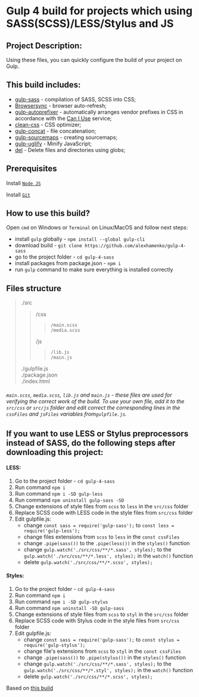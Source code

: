 # Gulp 4 build for projects which using SASS(SCSS)/LESS/Stylus and JS

## Project Description:
Using these files, you can quickly configure the build of your project on Gulp.

## This build includes:
- [gulp-sass](https://www.npmjs.com/package/gulp-sass) - compilation of SASS, SCSS into CSS;
- [Browsersync](https://browsersync.io/docs/gulp) - browser auto-refresh;
- [gulp-autoprefixer](https://www.npmjs.com/package/gulp-autoprefixer) - automatically arranges vendor prefixes in CSS in accordance with the [Can I Use](https://caniuse.com/) service;
- [clean-css](https://www.npmjs.com/package/clean-css) - CSS optimizer;
- [gulp-concat](https://www.npmjs.com/package/gulp-concat) - file concatenation;
- [gulp-sourcemaps](https://www.npmjs.com/package/gulp-sourcemaps) - creating sourcemaps;
- [gulp-uglify](https://www.npmjs.com/package/gulp-uglify) - Minify JavaScript;
- [del](https://www.npmjs.com/package/del) - Delete files and directories using globs;

## Prerequisites
Install [`Node JS`](https://nodejs.org/en/download/)

Install [`Git`](https://www.atlassian.com/git/tutorials/install-git)


## How to use this build?
Open `cmd` on Windows or `Terminal` on Linux/MacOS and follow next steps:
 - install `gulp` globally - `npm install --global gulp-cli`
 - download build - `git clone https://github.com/alexhamenko/gulp-4-sass`
 - go to the project folder - `cd gulp-4-sass`
 - install packages from package.json - `npm i`
 - run `gulp` command to make sure everything is installed correctly
 
## Files structure
>./src  
>>	/css  
>>>		/main.scss  
>>>		/media.scss  
>>	/js  
>>>		/lib.js  
>>>		/main.js  
>./gulpfile.js  
>./package.json  
>./index.html  

###### `main.scss`, `media.scss`, `lib.js` and `main.js` - these files are used for verifying the correct work of the build. To use your own file, add it to the `src/css` or `src/js` folder and edit correct the corresponding lines in the `cssFiles` and `jsFiles` variables from`gulpfile.js`.

## If you want to use LESS or Stylus preprocessors instead of SASS, do the following steps after downloading this project:

#### LESS:
1. Go to the project folder - `cd gulp-4-sass`
2. Run command `npm i`
3. Run command `npm i -SD gulp-less`
4. Run command `npm uninstall gulp-sass -SD`
5. Change extensions of style files from `scss` to `less` in the `src/css` folder
6. Replace SCSS code with LESS code in the style files from `src/css` folder 
7. Edit gulpfile.js:
    - change `const sass = require('gulp-sass');` to `const less = require('gulp-less');`
    - change files extensions from `scss` to `less` in the `const cssFiles`
    - change `.pipe(sass())` to the `.pipe(less())` in the `styles()` function
    - change `gulp.watch('./src/css/**/*.sass', styles);` to the ` gulp.watch('./src/css/**/*.less', styles);` in the `watch()` function
    - delete `gulp.watch('./src/css/**/*.scss', styles);`
 
#### Styles:
1. Go to the project folder - `cd gulp-4-sass`
2. Run command `npm i`
3. Run command `npm i -SD gulp-stylus`
4. Run command `npm uninstall -SD gulp-sass`
5. Change extensions of style files from `scss` to `styl` in the `src/css` folder
6. Replace SCSS code with Stylus code in the style files from `src/css` folder 
7. Edit gulpfile.js:
    - change `const sass = require('gulp-sass');` to `const stylus = require('gulp-stylus');`
    - change file's extensions from `scss` to `styl` in the `const cssFiles`
    - change `.pipe(sass())` to `.pipe(stylus())` in the `styles()` function
    - change `gulp.watch('./src/css/**/*.sass', styles);` to the ` gulp.watch('./src/css/**/*.styl', styles);` in the `watch()` function
    - delete `gulp.watch('./src/css/**/*.scss', styles);`


Based on [this build](https://github.com/morphIsmail/gulp_settings)
